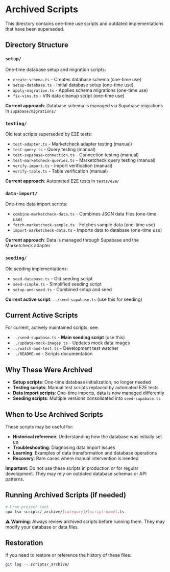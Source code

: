 # Archived Scripts

This directory contains one-time use scripts and outdated implementations that have been superseded.

## Directory Structure

### `setup/`
One-time database setup and migration scripts:
- `create-schema.ts` - Creates database schema (one-time use)
- `setup-database.ts` - Initial database setup (one-time use)
- `apply-migration.ts` - Applies schema migrations (one-time use)
- `fix-vins.ts` - VIN data cleanup script (one-time use)

**Current approach**: Database schema is managed via Supabase migrations in `supabase/migrations/`

### `testing/`
Old test scripts superseded by E2E tests:
- `test-adapter.ts` - Marketcheck adapter testing (manual)
- `test-query.ts` - Query testing (manual)
- `test-supabase-connection.ts` - Connection testing (manual)
- `test-marketcheck-queries.ts` - Marketcheck query testing (manual)
- `verify-import.ts` - Import verification (manual)
- `verify-table.ts` - Table verification (manual)

**Current approach**: Automated E2E tests in `tests/e2e/`

### `data-import/`
One-time data import scripts:
- `combine-marketcheck-data.ts` - Combines JSON data files (one-time use)
- `fetch-marketcheck-sample.ts` - Fetches sample data (one-time use)
- `import-marketcheck-data.ts` - Imports data to database (one-time use)

**Current approach**: Data is managed through Supabase and the Marketcheck adapter

### `seeding/`
Old seeding implementations:
- `seed-database.ts` - Old seeding script
- `seed-simple.ts` - Simplified seeding script
- `setup-and-seed.ts` - Combined setup and seed

**Current active script**: `../seed-supabase.ts` (use this for seeding)

## Current Active Scripts

For current, actively maintained scripts, see:
- `../seed-supabase.ts` - **Main seeding script** (use this)
- `../update-mock-images.ts` - Updates mock data images
- `../watch-and-test.ts` - Development test watcher
- `../README.md` - Scripts documentation

## Why These Were Archived

- **Setup scripts**: One-time database initialization, no longer needed
- **Testing scripts**: Manual test scripts replaced by automated E2E tests
- **Data import scripts**: One-time imports, data is now managed differently
- **Seeding scripts**: Multiple versions consolidated into `seed-supabase.ts`

## When to Use Archived Scripts

These scripts may be useful for:
- **Historical reference**: Understanding how the database was initially set up
- **Troubleshooting**: Diagnosing data import issues
- **Learning**: Examples of data transformation and database operations
- **Recovery**: Rare cases where manual intervention is needed

**Important**: Do not use these scripts in production or for regular development. They may rely on outdated database schemas or API patterns.

## Running Archived Scripts (if needed)

```bash
# From project root
npx tsx scripts/_archive/[category]/[script-name].ts
```

⚠️ **Warning**: Always review archived scripts before running them. They may modify your database or data files.

## Restoration

If you need to restore or reference the history of these files:
```bash
git log -- scripts/_archive/
```
